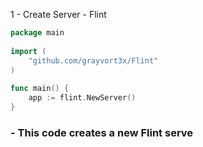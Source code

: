 1 - Create Server - Flint

```go
package main  
  
import (  
    "github.com/grayvort3x/Flint"  
)  
  
func main() {  
    app := flint.NewServer()  
}
```

### - This code creates a new Flint serve